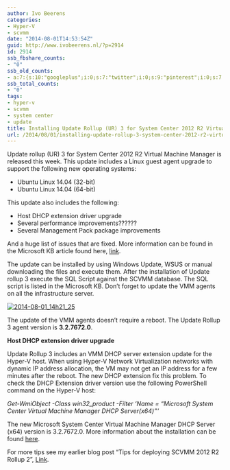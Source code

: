 ```yaml
---
author: Ivo Beerens
categories:
- Hyper-V
- scvmm
date: "2014-08-01T14:53:54Z"
guid: http://www.ivobeerens.nl/?p=2914
id: 2914
ssb_fbshare_counts:
- "0"
ssb_old_counts:
- a:7:{s:10:"googleplus";i:0;s:7:"twitter";i:0;s:9:"pinterest";i:0;s:7:"fbshare";i:0;s:8:"linkedin";i:0;s:6:"reddit";i:0;s:6:"tumblr";i:0;}
ssb_total_counts:
- "0"
tags:
- hyper-v
- scvmm
- system center
- update
title: Installing Update Rollup (UR) 3 for System Center 2012 R2 Virtual Machine Manager
url: /2014/08/01/installing-update-rollup-3-system-center-2012-r2-virtual-machine-manager/
---
```


Update rollup (UR) 3 for System Center 2012 R2 Virtual Machine Manager is released this week. This update includes a Linux guest agent upgrade to support the following new operating systems:

- Ubuntu Linux 14.04 (32-bit)
- Ubuntu Linux 14.04 (64-bit)

This update also includes the following:

- Host DHCP extension driver upgrade
- Several performance improvements??????
- Several Management Pack package improvements

And a huge list of issues that are fixed. More information can be found in the Microsoft KB article found here, [link](http://support.microsoft.com/kb/2965414).

The update can be installed by using Windows Update, WSUS or manual downloading the files and execute them. After the installation of Update rollup 3 execute the SQL Script against the SCVMM database. The SQL script is listed in the Microsoft KB. Don’t forget to update the VMM agents on all the infrastructure server.

[![2014-08-01_14h21_25](http://localhost/wp-content/uploads/2014/08/2014-08-01_14h21_25-1024x530.png)](http://localhost/wp-content/uploads/2014/08/2014-08-01_14h21_25.png)

The update of the VMM agents doesn’t require a reboot. The Update Rollup 3 agent version is **3.2.7672.0**.

**Host DHCP extension driver upgrade**

Update Rollup 3 includes an VMM DHCP server extension update for the Hyper-V host. When using Hyper-V Network Virtualization networks with dynamic IP address allocation, the VM may not get an IP address for a few minutes after the reboot. The new DHCP extension fix this problem. To check the DHCP Extension driver version use the following PowerShell command on the Hyper-V host:

*Get-WmiObject -Class win32\_product -Filter ‘Name = “Microsoft System Center Virtual Machine Manager DHCP Server(x64)”‘*

The new Microsoft System Center Virtual Machine Manager DHCP Server (x64) version is 3.2.7672.0. More information about the installation can be found [here](http://blogs.technet.com/b/scvmm/archive/2014/07/31/support-tip-vms-deployed-to-hyper-v-networks-experience-delays-acquiring-an-ip-address-after-reboot.aspx).

For more tips see my earlier blog post “Tips for deploying SCVMM 2012 R2 Rollup 2”, [Link](http://localhost/2014/04/30/tips-for-deploying-scvmm-2012-r2-rollup-pack-2/).
